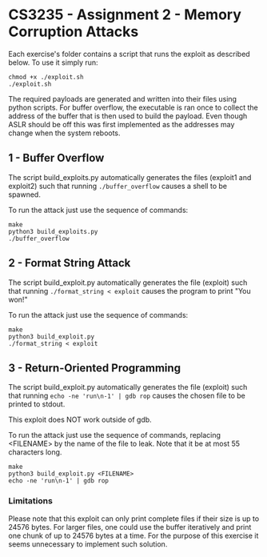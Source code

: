 # CS3235 - Assignment 2 - Memory Corruption Attacks

Each exercise's folder contains a script that runs the exploit as described 
below. To use it simply run:
```
chmod +x ./exploit.sh
./exploit.sh
```

The required payloads are generated and written into their files using python
scripts. For buffer overflow, the executable is ran once to collect the address
of the buffer that is then used to build the payload. Even though ASLR should be
off this was first implemented as the addresses may change when the system 
reboots.

## 1 - Buffer Overflow 

The script build_exploits.py automatically generates the files (exploit1 and
exploit2) such that running `./buffer_overflow` causes a shell to be spawned.

To run the attack just use the sequence of commands:
```
make
python3 build_exploits.py
./buffer_overflow
```

## 2 - Format String Attack

The script build_exploit.py automatically generates the file (exploit) 
such that running `./format_string < exploit` causes the program to print 
"You won!"

To run the attack just use the sequence of commands:
```
make
python3 build_exploit.py
./format_string < exploit
```

## 3 - Return-Oriented Programming

The script build_exploit.py automatically generates the file (exploit) 
such that running `echo -ne 'run\n-1' | gdb rop` causes the chosen file to
be printed to stdout.

This exploit does NOT work outside of gdb.

To run the attack just use the sequence of commands, replacing \<FILENAME\> by the
name of the file to leak. Note that it be at most 55 characters long.
```
make
python3 build_exploit.py <FILENAME>
echo -ne 'run\n-1' | gdb rop
```

### Limitations

Please note that this exploit can only print complete files if their size is up 
to 24576 bytes. For larger files, one could use the buffer iteratively and
print one chunk of up to 24576 bytes at a time. For the purpose of this exercise
it seems unnecessary to implement such solution.

